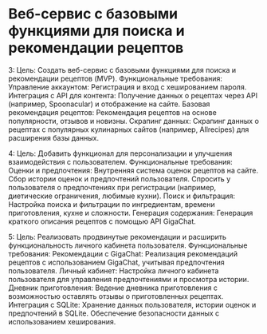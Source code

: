 # Веб-сервис с базовыми функциями для поиска и рекомендации рецептов

3:
Цель: Создать веб-сервис с базовыми функциями для поиска и рекомендации рецептов (MVP).
Функциональные требования:
    Управление аккаунтом:
        Регистрация и вход с хешированием пароля.
    Интеграция с API для контента:
        Получение данных о рецептах через API (например, Spoonacular) и отображение на сайте.
    Базовая рекомендация рецептов:
        Рекомендация рецептов на основе популярности, отзывов и новизны.
    Скрапинг данных:
        Скрапинг данных о рецептах с популярных кулинарных сайтов (например, Allrecipes) для расширения базы данных.

4:
Цель: Добавить функционал для персонализации и улучшения взаимодействия с пользователем.
Функциональные требования:
    Оценки и предпочтения:
        Внутренняя система оценок рецептов на сайте.
        Сбор истории оценок и предпочтений пользователя.
        Спросить у пользователя о предпочтениях при регистрации (например, диетические ограничения, любимые кухни).
    Поиск и фильтрация:
        Настройка поиска и фильтрации по ингредиентам, времени приготовления, кухне и сложности.
    Генерация содержания:
        Генерация краткого описания рецептов с помощью API GigaChat.

5:
Цель: Реализовать продвинутые рекомендации и расширить функциональность личного кабинета пользователя.
Функциональные требования:
    Рекомендации с GigaChat:
        Реализация рекомендаций рецептов с использованием GigaChat, учитывая предпочтения пользователя.
    Личный кабинет:
        Настройка личного кабинета пользователя для управления предпочтениями и просмотра истории.
    Дневник приготовления:
        Ведение дневника приготовления с возможностью оставлять отзывы о приготовленных рецептах.
    Интеграция с SQLite:
        Хранение данных пользователя, истории оценок и предпочтений в SQLite.
        Обеспечение безопасности данных с использованием хеширования.

